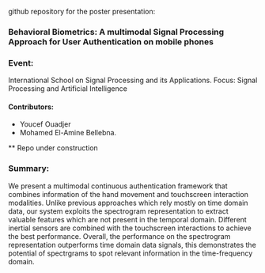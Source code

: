 github repository for the poster presentation:
### Behavioral Biometrics: A multimodal Signal Processing Approach for User Authentication on mobile phones

### Event:
International School on Signal Processing and its Applications. Focus: Signal Processing and Artificial Intelligence
#### Contributors:
- Youcef Ouadjer
- Mohamed El-Amine Bellebna.

** Repo under construction

### Summary:
We present a multimodal continuous authentication framework that combines information of the hand movement and touchscreen interaction modalities. Unlike previous approaches which rely mostly on time domain data, our system exploits the spectrogram representation to extract valuable features which are not present in the temporal domain. Different inertial sensors are combined with the touchscreen interactions to achieve the best performance. Overall, the performance on the spectrogram representation outperforms time domain data signals, this demonstrates the potential of spectrgrams to spot relevant information in the time-frequency domain. 

